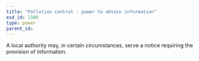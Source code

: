 ```yaml
---
title: "Pollution control - power to obtain information"
esd_id: 2106
type: power
parent_id:  
---
```


A local authority may, in certain circumstances, serve a notice requiring the provision of information.

